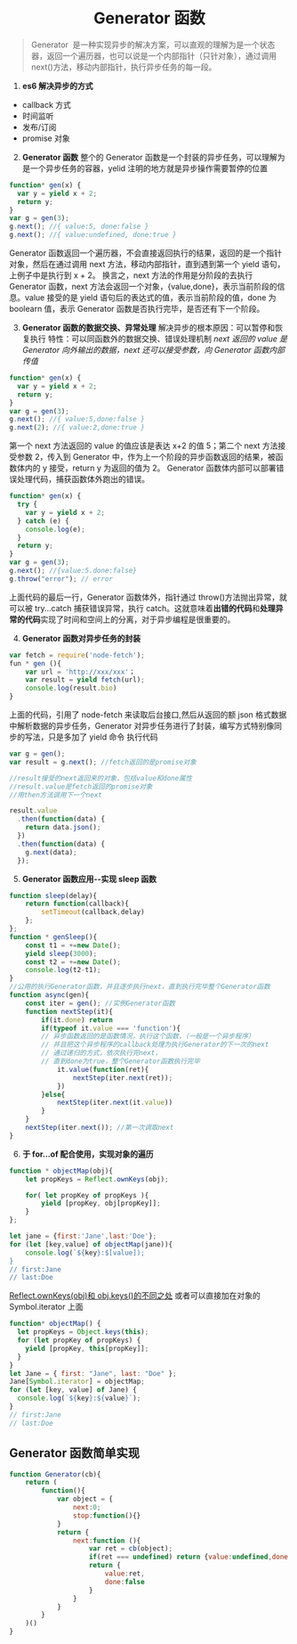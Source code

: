 # <center>Generator 函数</center>

> Generator  是一种实现异步的解决方案，可以直观的理解为是一个状态器，返回一个遍历器，也可以说是一个内部指针（只针对象），通过调用 next()方法，移动内部指针，执行异步任务的每一段。

1. **es6 解决异步的方式**

- callback 方式
- 时间监听
- 发布/订阅
- promise 对象

2. **Generator 函数**
   整个的 Generator 函数是一个封装的异步任务，可以理解为是一个异步任务的容器，yelid 注明的地方就是异步操作需要暂停的位置

```javascript
function* gen(x) {
  var y = yield x + 2;
  return y;
}
var g = gen(3);
g.next(); //{ value:5, done:false }
g.next(); //{ value:undefined, done:true }
```

Generator 函数返回一个遍历器，不会直接返回执行的结果，返回的是一个指针对象，然后在通过调用 next 方法，移动内部指针，直到遇到第一个 yield 语句，上例子中是执行到 x + 2。
换言之，next 方法的作用是分阶段的去执行 Generator 函数，next 方法会返回一个对象，{value,done}，表示当前阶段的信息。value 接受的是 yield 语句后的表达式的值，表示当前阶段的值，done 为 boolearn 值，表示 Generator 函数是否执行完毕，是否还有下一个阶段。

3. **Generator 函数的数据交换、异常处理**
   解决异步的根本原因：可以暂停和恢复执行
   特性：可以同函数外的数据交换、错误处理机制
   _next 返回的 value 是 Generator 向外输出的数据，next 还可以接受参数，向 Generator 函数内部传值_

```javascript
function* gen(x) {
  var y = yield x + 2;
  return y;
}
var g = gen(3);
g.next(); //{ value:5,done:false }
g.next(2); //{ value:2,done:true }
```

第一个 next 方法返回的 value 的值应该是表达 x+2 的值 5；第二个 next 方法接受参数 2，传入到 Generator 中，作为上一个阶段的异步函数返回的结果，被函数体内的 y 接受，return y 为返回的值为 2。
Generator 函数体内部可以部署错误处理代码，捕获函数体外跑出的错误。

```javascript
function* gen(x) {
  try {
    var y = yield x + 2;
  } catch (e) {
    console.log(e);
  }
  return y;
}
var g = gen(3);
g.next(); //{value:5.done:false}
g.throw("error"); // error
```

上面代码的最后一行，Generator 函数体外，指针通过 throw()方法抛出异常，就可以被 try...catch 捕获错误异常，执行 catch。这就意味着**出错的代码**和**处理异常的代码**实现了时间和空间上的分离，对于异步编程是很重要的。

4. **Generator 函数对异步任务的封装**

```javascript
var fetch = require('node-fetch');
fun * gen (){
    var url = 'http://xxx/xxx'；
    var result = yield fetch(url);
    console.log(result.bio)
}
```

上面的代码，引用了 node-fetch 来读取后台接口,然后从返回的额 json 格式数据中解析数据的异步任务，Generator 对异步任务进行了封装，编写方式特别像同步的写法，只是多加了 yield 命令
执行代码

```javascript
var g = gen();
var result = g.next(); //fetch返回的是promise对象

//result接受的next返回来的对象，包括value和done属性
//result.value是fetch返回的promise对象
//用then方法调用下一个next

result.value
  .then(function(data) {
    return data.json();
  })
  .then(function(data) {
    g.next(data);
  });
```

5. **Generator 函数应用--实现 sleep 函数**

```javascript
function sleep(delay){
    return function(callback){
        setTimeout(callback,delay)
    };
};
function * genSleep(){
    const t1 = +=new Date();
    yield sleep(3000);
    const t2 = +=new Date();
    console.log(t2-t1);
}
//公用的执行Generator函数，并且逐步执行next，直到执行完毕整个Generator函数
function async(gen){
    const iter = gen(); //实例Generator函数
    function nextStep(it){
        if(it.done) return
        if(typeof it.value === 'function'){
        // 异步函数返回的是函数情况，执行这个函数，（一般是一个异步程序）
        // 并且把这个异步程序的callback处理为执行Generator的下一次的next
        // 通过递归的方式，依次执行完next，
        // 直到done为true，整个Generator函数执行完毕
            it.value(function(ret){
                nextStep(iter.next(ret));
            })
        }else{
            nextStep(iter.next(it.value))
        }
    }
    nextStep(iter.next()); //第一次调取next
}
```

6. **于 for...of 配合使用，实现对象的遍历**

```javascript
function * objectMap(obj){
    let propKeys = Reflect.ownKeys(obj);

    for( let propKey of propKeys ){
        yield [propKey, obj[propKey]];
    }
};

let jane = {first:'Jane',last:'Doe'};
for (let [key,value] of objectMap(jane)){
    console.log(`${key}:$[value]);
}
// first:Jane
// last:Doe
```

[Reflect.ownKeys(obj)和 obj.keys()的不同之处](./Symbol.md)
或者可以直接加在对象的 Symbol.iterator 上面

```javascript
function* objectMap() {
  let propKeys = Object.keys(this);
  for (let propKey of propKeys) {
    yield [propKey, this[propKey]];
  }
}
let Jane = { first: "Jane", last: "Doe" };
Jane[Symbol.iterator] = objectMap;
for (let [key, value] of Jane) {
  console.log(`${key}:${value}`);
}
// first:Jane
// last:Doe
```

## Generator 函数简单实现

```javascript
function Generator(cb){
	return (
		function(){
			var object = {
				next:0;
				stop:function(){}
			}
			return {
				next:function (){
					var ret = cb(object);
					if(ret === undefined) return {value:undefined,done:true}
					return {
						value:ret,
						done:false
					}
				}
			}
		}
	)()
}
```
